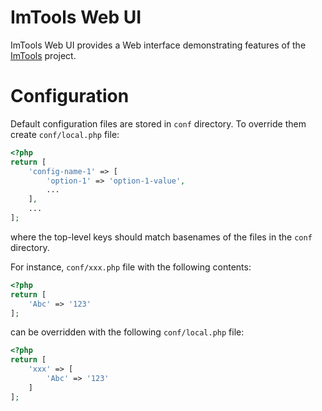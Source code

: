 # ImTools Web UI

ImTools Web UI provides a Web interface demonstrating features of the [ImTools](https://bitbucket.org/osmanov/imtools) project.

# Configuration

Default configuration files are stored in `conf` directory. To override them create `conf/local.php` file:
```php
<?php
return [
    'config-name-1' => [
        'option-1' => 'option-1-value',
        ...
    ],
    ...
];
```
where the top-level keys should match basenames of the files in the `conf` directory.

For instance, `conf/xxx.php` file with the following contents:
```php
<?php
return [
    'Abc' => '123'
];
```
can be overridden with the following `conf/local.php` file:
```php
<?php
return [
    'xxx' => [
        'Abc' => '123'
    ]
];
```
